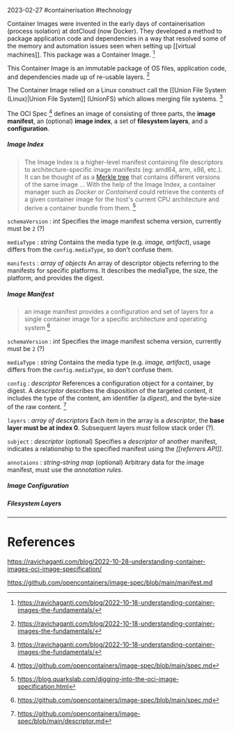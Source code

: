 2023-02-27
#containerisation #technology 

Container Images were invented in the early days of containerisation (process isolation) at dotCloud (now Docker). They developed a method to package application code and dependencies in a way that resolved some of the memory and automation issues seen when setting up [[virtual machines]]. This package was a Container Image. [^1]

This Container Image is an immutable package of OS files, application code, and dependencies made up of re-usable layers. [^1]

The Container Image relied on a Linux construct call the [[Union File System (Linux)|Union File System]] (UnionFS) which allows merging file systems.  [^1]

The OCI Spec [^3] defines an image of consisting of three parts, the **image manifest**, an (optional) **image index**, a set of **filesystem layers**, and a **configuration**. 

##### Image Index

> The Image Index is a higher-level manifest containing file descriptors to architecture-specific image manifests (eg: amd64, arm, x86, etc.). It can be thought of as a [Merkle tree](https://en.wikipedia.org/wiki/Merkle_tree) that contains different versions of the same image
> ...
> With the help of the Image Index, a container manager such as _Docker_ or _Containerd_ could retrieve the contents of a given container image for the host's current CPU architecture and derive a container bundle from them. [^6]

`schemaVersion` : *int*
	Specifies the image manifest schema version, currently must be `2` (?)

`mediaType` : *string*
	Contains the media type (e.g. *image, artifact*), usage differs from the `config.mediaType`, so don't confuse them.

`manifests` : *array of objects*
	An array of descriptor objects referring to the manifests for specific platforms. It describes the mediaType, the size, the platform, and provides the digest.

##### Image Manifest

> an image manifest provides a configuration and set of layers for a single container image for a specific architecture and operating system [^3]

`schemaVersion` : *int*
	Specifies the image manifest schema version, currently must be `2` (?)

`mediaType` : *string*
	Contains the media type (e.g. *image, artifact*), usage differs from the `config.mediaType`, so don't confuse them.

`config` : *descriptor*
	References a configuration object for a container, by digest. A *descriptor* describes the disposition of the targeted content, it includes the type of the content, am identifier (a *digest*), and the byte-size of the raw content. [^5]

`layers` : *array of descriptors*
	Each item in the array is a *descriptor*, the **base layer must be at index 0**. Subsequent layers must follow stack order (?). 

`subject` : *descriptor* (optional)
	Specifies a *descriptor* of another manifest, indicates a relationship to the specified manifest using the *[[referrers API]]*.

`annotaions` : *string-string map* (optional)
	Arbitrary data for the image manifest, must use the *annotation rules*.


##### Image Configuration

##### Filesystem Layers


---
# References

[^1]: https://ravichaganti.com/blog/2022-10-18-understanding-container-images-the-fundamentals/

https://ravichaganti.com/blog/2022-10-28-understanding-container-images-oci-image-specification/

[^3]: https://github.com/opencontainers/image-spec/blob/main/spec.md

https://github.com/opencontainers/image-spec/blob/main/manifest.md

[^5]: https://github.com/opencontainers/image-spec/blob/main/descriptor.md

[^6]: https://blog.quarkslab.com/digging-into-the-oci-image-specification.html
